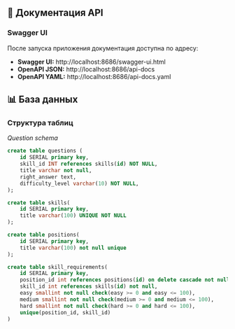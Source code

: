 ## 📖 Документация API

### Swagger UI

После запуска приложения документация доступна по адресу:
- **Swagger UI:** http://localhost:8686/swagger-ui.html
- **OpenAPI JSON:** http://localhost:8686/api-docs
- **OpenAPI YAML:** http://localhost:8686/api-docs.yaml


## 📊 База данных

### Структура таблиц
*Question schema*
```sql
create table questions (
	id SERIAL primary key,
	skill_id INT references skills(id) NOT NULL,
	title varchar not null,
	right_answer text,
	difficulty_level varchar(10) NOT NULL,
);

create table skills(
	id SERIAL primary key,
	title varchar(100) UNIQUE NOT NULL
);

create table positions(
	id SERIAL primary key,
	title varchar(100) not null unique
);

create table skill_requirements(
    id SERIAL primary key,
    position_id int references positions(id) on delete cascade not null,
    skill_id int references skills(id) not null,
    easy smallint not null check(easy >= 0 and easy <= 100),
    medium smallint not null check(medium >= 0 and medium <= 100),
    hard smallint not null check(hard >= 0 and hard <= 100),
    unique(position_id, skill_id)
)
```